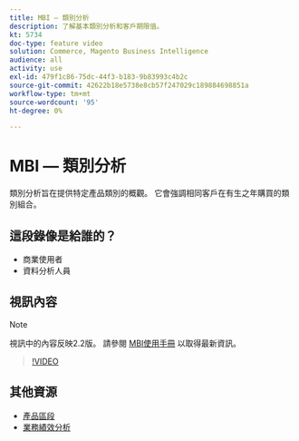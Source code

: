 ```yaml
---
title: MBI — 類別分析
description: 了解基本類別分析和客戶期限值。
kt: 5734
doc-type: feature video
solution: Commerce, Magento Business Intelligence
audience: all
activity: use
exl-id: 479f1c86-75dc-44f3-b183-9b83993c4b2c
source-git-commit: 42622b18e5738e8cb57f247029c189884698851a
workflow-type: tm+mt
source-wordcount: '95'
ht-degree: 0%

---
```


# MBI — 類別分析

類別分析旨在提供特定產品類別的概觀。 它會強調相同客戶在有生之年購買的類別組合。

## 這段錄像是給誰的？

- 商業使用者
- 資料分析人員

## 視訊內容

>[!NOTE]
>
>視訊中的內容反映2.2版。 請參閱 [MBI使用手冊](https://docs.magento.com/mbi/) 以取得最新資訊。

>[!VIDEO](https://video.tv.adobe.com/v/37904/?quality=12&learn=on)

## 其他資源

- [產品區段](https://docs.magento.com/mbi/best-practices/segment-filter.html#product-segments)
- [業務績效分析](https://docs.magento.com/mbi/data-analyst/analysis/bus-perf-analysis.html)
